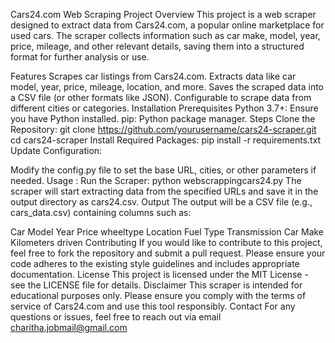 Cars24.com Web Scraping Project
Overview
This project is a web scraper designed to extract data from Cars24.com, a popular online marketplace for used cars. The scraper collects information such as car make, model, year, price, mileage, and other relevant details, saving them into a structured format for further analysis or use.

Features
Scrapes car listings from Cars24.com.
Extracts data like car model, year, price, mileage, location, and more.
Saves the scraped data into a CSV file (or other formats like JSON).
Configurable to scrape data from different cities or categories.
Installation
Prerequisites
Python 3.7+: Ensure you have Python installed.
pip: Python package manager.
Steps
Clone the Repository:
git clone https://github.com/yourusername/cars24-scraper.git
cd cars24-scraper
Install Required Packages:
pip install -r requirements.txt
Update Configuration:

Modify the config.py file to set the base URL, cities, or other parameters if needed.
Usage :
Run the Scraper:
python webscrappingcars24.py
The scraper will start extracting data from the specified URLs and save it in the output directory as cars24.csv.
Output
The output will be a CSV file (e.g., cars_data.csv) containing columns such as:

Car Model
Year
Price
wheeltype
Location
Fuel Type
Transmission
Car Make
Kilometers driven
Contributing
If you would like to contribute to this project, feel free to fork the repository and submit a pull request. Please ensure your code adheres to the
existing style guidelines and includes appropriate documentation.
License
This project is licensed under the MIT License - see the LICENSE file for details.
Disclaimer
This scraper is intended for educational purposes only. Please ensure you comply with the terms of service of Cars24.com and use this tool responsibly.
Contact
For any questions or issues, feel free to reach out via email charitha.jobmail@gmail.com
